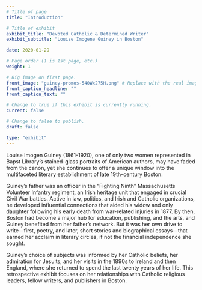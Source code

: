```yaml
---
# Title of page
title: "Introduction"

# Title of exhibit
exhibit_title: "Devoted Catholic & Determined Writer"
exhibit_subtitle: "Louise Imogene Guiney in Boston"

date: 2020-01-29

# Page order (1 is 1st page, etc.)
weight: 1

# Big image on first page.
front_image: "guiney-promos-540Wx275H.png" # Replace with the real image
front_caption_headline: ""
front_caption_text: ""

# Change to true if this exhibit is currently running.
current: false

# Change to false to publish.
draft: false

type: "exhibit"
---
```


Louise Imogen Guiney (1861-1920), one of only two women represented in Bapst Library’s stained-glass portraits of American authors, may have faded from the canon, yet she continues to offer a unique window into the multifaceted literary establishment of late 19th-century Boston.

Guiney’s father was an officer in the “Fighting Ninth” Massachusetts Volunteer Infantry regiment, an Irish heritage unit that engaged in crucial Civil War battles. Active in law, politics, and Irish and Catholic organizations, he developed influential connections that aided his widow and only daughter following his early death from war-related injuries in 1877. By then, Boston had become a major hub for education, publishing, and the arts, and Guiney benefited from her father’s network. But it was her own drive to write—first, poetry, and later, short stories and biographical essays—that earned her acclaim in literary circles, if not the financial independence she sought.

Guiney’s choice of subjects was informed by her Catholic beliefs, her admiration for Jesuits, and her visits in the 1890s to Ireland and then England, where she returned to spend the last twenty years of her life. This retrospective exhibit focuses on her relationships with Catholic religious leaders, fellow writers, and publishers in Boston.
